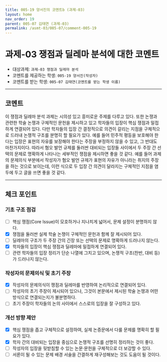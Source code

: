 ```yaml
---
title: 005-19 양서진의 코멘트b (과제-03) 
layout: home
nav_order: 19
parent: 005-07 김태연 (과제-03)
permalink: /asmt-03/005-07/comment-005-19
---
```


# 과제-03 쟁점과 딜레마 분석에 대한 코멘트

- 대상과제: `과제-03 쟁점과 딜레마 분석`
- 코멘트를 제공하는 학생: `005-19 양서진(작성자)` 
- 코멘트를 받는 학생: `005-07 김태연(코멘트를 받는 학생 이름)` 

---

## 코멘트

이 쟁점과 딜레마 분석 과제는 시의성 있고 흥미로운 주제를 다루고 있다. 또한 논쟁과 관련한 학술 논쟁과 구체적인 문헌을 제시하고 있고 학자들의 입장이 핵심 쟁점과 밀접하게 연결되어 있다. 다만 학자들의 입장 간 결정적으로 의견이 갈리는 지점을 구체적으로 드러내 논쟁적 구조를 분명히 할 필요가 있다. 예를 들어 민주적 평등을 보호해야 한다는 입장은 표현의 자유를 보장해야 한다는 주장을 부정하지 않을 수 있고, 그 반대도 마찬가지이다. 따라서 혐오 발언 규제를 둘러싼 대비되는 입장들 사이에서 두 주장 간 선택의 문제로 명확하게 나타나는 세부적인 쟁점을 제시하면 좋을 것 같다. 예를 들어 과제의 문제의식 부분에서 작성자가 혐오 발언 규제가 표현의 자유가 아니라는 취지의 주장을 하는 것으로 보이는데, 이런 식으로 두 입장 간 의견이 달라지는 구체적인 지점을 염두에 두고 글을 쓰면 좋을 것 같다.

---

## 체크 포인트

### **기초 구조 점검**
- [ ] 핵심 쟁점(Core Issue)이 모호하거나 지나치게 넓어서, 문제 설정이 분명하지 않다.
- [x] 쟁점을 둘러싼 실제 학술 논쟁이 구체적인 문헌과 함께 잘 제시되어 있다.
- [ ] 딜레마의 구조가 두 주장 간의 긴장 또는 선택의 문제로 명확하게 드러나지 않는다.
- [x] 학자들의 입장이 핵심 쟁점과 딜레마에 밀접하게 연결되어 있다.
- [ ] 관련 학자들의 입장 정리가 단순 나열에 그치고 있으며, 논쟁적 구조(찬반, 대비 등)가 드러나지 않는다.

### **작성자의 문제의식 및 초기 주장**
- [x] 작성자의 문제의식이 쟁점과 딜레마를 반영하여 논리적으로 연결되어 있다.
- [ ] 작성자의 초기 주장이 제시되어 있으나, 그것이 본문에서 제시된 학술 논쟁과 어떤 방식으로 연결되는지가 불분명하다.
- [ ] 초기 주장이 학자들의 논의 사이에서 스스로의 입장을 잘 구성하고 있다.

### **개선 방향 제안**
- [x] 핵심 쟁점을 좁고 구체적으로 설정하여, 실제 논증문에서 다룰 문제를 명확히 할 필요가 있다.
- [x] 학자 간의 대비되는 입장을 중심으로 논쟁적 구조를 선명히 정리하는 것이 좋다.
- [ ] 작성자의 입장을 뒷받침할 수 있는 논문·문헌을 구체적으로 더 보강할 수 있다.
- [ ] 서론이 될 수 있는 문제 배경 서술을 간결하게 재구성해보는 것도 도움이 될 것이다.
